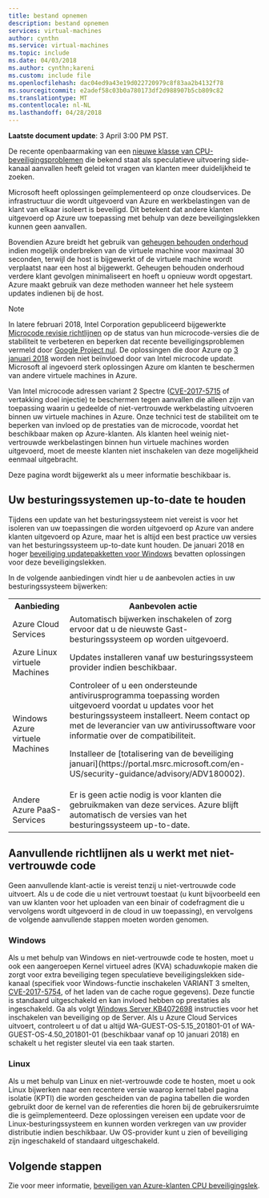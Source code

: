 ```yaml
---
title: bestand opnemen
description: bestand opnemen
services: virtual-machines
author: cynthn
ms.service: virtual-machines
ms.topic: include
ms.date: 04/03/2018
ms.author: cynthn;kareni
ms.custom: include file
ms.openlocfilehash: dac04ed9a43e19d022720979c8f83aa2b4132f78
ms.sourcegitcommit: e2adef58c03b0a780173df2d988907b5cb809c82
ms.translationtype: MT
ms.contentlocale: nl-NL
ms.lasthandoff: 04/28/2018
---
```

**Laatste document update**: 3 April 3:00 PM PST.

De recente openbaarmaking van een [nieuwe klasse van CPU-beveiligingsproblemen](https://portal.msrc.microsoft.com/en-US/security-guidance/advisory/ADV180002) die bekend staat als speculatieve uitvoering side-kanaal aanvallen heeft geleid tot vragen van klanten meer duidelijkheid te zoeken.  

Microsoft heeft oplossingen geïmplementeerd op onze cloudservices. De infrastructuur die wordt uitgevoerd van Azure en werkbelastingen van de klant van elkaar isoleert is beveiligd.  Dit betekent dat andere klanten uitgevoerd op Azure uw toepassing met behulp van deze beveiligingslekken kunnen geen aanvallen.

Bovendien Azure breidt het gebruik van [geheugen behouden onderhoud](https://docs.microsoft.com/azure/virtual-machines/windows/maintenance-and-updates#memory-preserving-maintenance) indien mogelijk onderbreken van de virtuele machine voor maximaal 30 seconden, terwijl de host is bijgewerkt of de virtuele machine wordt verplaatst naar een host al bijgewerkt.  Geheugen behouden onderhoud verdere klant gevolgen minimaliseert en hoeft u opnieuw wordt opgestart.  Azure maakt gebruik van deze methoden wanneer het hele systeem updates indienen bij de host.

> [!NOTE] 
> In latere februari 2018, Intel Corporation gepubliceerd bijgewerkte [Microcode revisie richtlijnen](https://newsroom.intel.com/wp-content/uploads/sites/11/2018/03/microcode-update-guidance.pdf) op de status van hun microcode-versies die de stabiliteit te verbeteren en beperken dat recente beveiligingsproblemen vermeld door [Google Project nul](https://googleprojectzero.blogspot.com/2018/01/reading-privileged-memory-with-side.html). De oplossingen die door Azure op [3 januari 2018](https://azure.microsoft.com/blog/securing-azure-customers-from-cpu-vulnerability/) worden niet beïnvloed door van Intel microcode update. Microsoft al ingevoerd sterk oplossingen Azure om klanten te beschermen van andere virtuele machines in Azure.  
>
> Van Intel microcode adressen variant 2 Spectre ([CVE-2017-5715](https://www.cve.mitre.org/cgi-bin/cvename.cgi?name=2017-5715) of vertakking doel injectie) te beschermen tegen aanvallen die alleen zijn van toepassing waarin u gedeelde of niet-vertrouwde werkbelasting uitvoeren binnen uw virtuele machines in Azure. Onze technici test de stabiliteit om te beperken van invloed op de prestaties van de microcode, voordat het beschikbaar maken op Azure-klanten.  Als klanten heel weinig niet-vertrouwde werkbelastingen binnen hun virtuele machines worden uitgevoerd, moet de meeste klanten niet inschakelen van deze mogelijkheid eenmaal uitgebracht. 
>
> Deze pagina wordt bijgewerkt als u meer informatie beschikbaar is.  






## <a name="keeping-your-operating-systems-up-to-date"></a>Uw besturingssystemen up-to-date te houden

Tijdens een update van het besturingssysteem niet vereist is voor het isoleren van uw toepassingen die worden uitgevoerd op Azure van andere klanten uitgevoerd op Azure, maar het is altijd een best practice uw versies van het besturingssysteem up-to-date kunt houden. De januari 2018 en hoger [beveiliging updatepakketten voor Windows](https://portal.msrc.microsoft.com/en-US/security-guidance/advisory/ADV180002) bevatten oplossingen voor deze beveiligingslekken.

In de volgende aanbiedingen vindt hier u de aanbevolen acties in uw besturingssysteem bijwerken: 

<table>
<tr>
<th>Aanbieding</th> <th>Aanbevolen actie </th>
</tr>
<tr>
<td>Azure Cloud Services </td>  <td>Automatisch bijwerken inschakelen of zorg ervoor dat u de nieuwste Gast-besturingssysteem op worden uitgevoerd.</td>
</tr>
<tr>
<td>Azure Linux virtuele Machines</td> <td>Updates installeren vanaf uw besturingssysteem provider indien beschikbaar. </td>
</tr>
<tr>
<td>Windows Azure virtuele Machines </td> <td>Controleer of u een ondersteunde antivirusprogramma toepassing worden uitgevoerd voordat u updates voor het besturingssysteem installeert. Neem contact op met de leverancier van uw antivirussoftware voor informatie over de compatibiliteit.<p> Installeer de [totalisering van de beveiliging januari](https://portal.msrc.microsoft.com/en-US/security-guidance/advisory/ADV180002). </p></td>
</tr>
<tr>
<td>Andere Azure PaaS-Services</td> <td>Er is geen actie nodig is voor klanten die gebruikmaken van deze services. Azure blijft automatisch de versies van het besturingssysteem up-to-date. </td>
</tr>
</table>

## <a name="additional-guidance-if-you-are-running-untrusted-code"></a>Aanvullende richtlijnen als u werkt met niet-vertrouwde code 

Geen aanvullende klant-actie is vereist tenzij u niet-vertrouwde code uitvoert. Als u de code die u niet vertrouwt toestaat (u kunt bijvoorbeeld een van uw klanten voor het uploaden van een binair of codefragment die u vervolgens wordt uitgevoerd in de cloud in uw toepassing), en vervolgens de volgende aanvullende stappen moeten worden genomen.  


### <a name="windows"></a>Windows 
Als u met behulp van Windows en niet-vertrouwde code te hosten, moet u ook een aangeroepen Kernel virtueel adres (KVA) schaduwkopie maken die zorgt voor extra beveiliging tegen speculatieve beveiligingslekken side-kanaal (specifiek voor Windows-functie inschakelen VARIANT 3 smelten, [CVE-2017-5754](https://www.cve.mitre.org/cgi-bin/cvename.cgi?name=2017-5754), of het laden van de cache rogue gegevens). Deze functie is standaard uitgeschakeld en kan invloed hebben op prestaties als ingeschakeld. Ga als volgt [Windows Server KB4072698](https://support.microsoft.com/help/4072698/windows-server-guidance-to-protect-against-the-speculative-execution) instructies voor het inschakelen van beveiliging op de Server. Als u Azure Cloud Services uitvoert, controleert u of dat u altijd WA-GUEST-OS-5.15_201801-01 of WA-GUEST-OS-4.50_201801-01 (beschikbaar vanaf op 10 januari 2018) en schakelt u het register sleutel via een taak starten.


### <a name="linux"></a>Linux
Als u met behulp van Linux en niet-vertrouwde code te hosten, moet u ook Linux bijwerken naar een recentere versie waarop kernel tabel pagina isolatie (KPTI) die worden gescheiden van de pagina tabellen die worden gebruikt door de kernel van de referenties die horen bij de gebruikersruimte die is geïmplementeerd. Deze oplossingen vereisen een update voor de Linux-besturingssysteem en kunnen worden verkregen van uw provider distributie indien beschikbaar. Uw OS-provider kunt u zien of beveiliging zijn ingeschakeld of standaard uitgeschakeld.



## <a name="next-steps"></a>Volgende stappen

Zie voor meer informatie, [beveiligen van Azure-klanten CPU beveiligingslek](https://azure.microsoft.com/blog/securing-azure-customers-from-cpu-vulnerability/).
